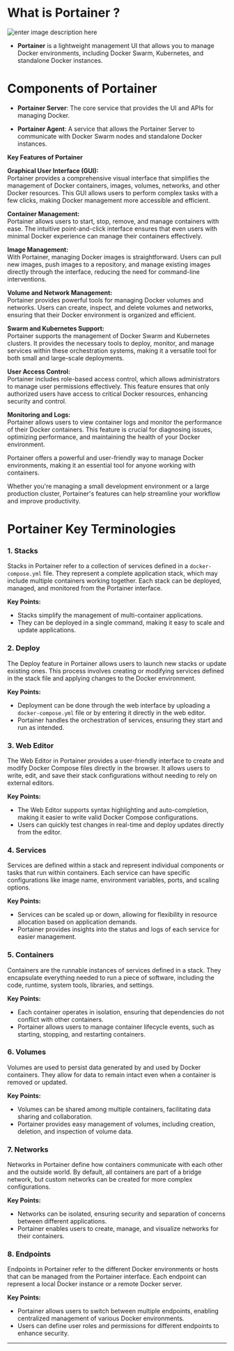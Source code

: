 # **What is Portainer ?**

![enter image description here](https://miro.medium.com/v2/resize:fit:500/0*oi7TujkZyDZvAeaj.png)
- **Portainer** is a lightweight management UI that allows you to manage Docker environments, including Docker Swarm, Kubernetes, and standalone Docker instances.


#  Components of Portainer

- **Portainer Server**: The core service that provides the UI and APIs for managing Docker.

- **Portainer Agent**: A service that allows the Portainer Server to communicate with Docker Swarm nodes and standalone Docker instances.

**Key Features of Portainer**  

**Graphical User Interface (GUI):**  
Portainer provides a comprehensive visual interface that simplifies the management of Docker containers, images, volumes, networks, and other Docker resources. This GUI allows users to perform complex tasks with a few clicks, making Docker management more accessible and efficient.

**Container Management:**  
Portainer allows users to start, stop, remove, and manage containers with ease. The intuitive point-and-click interface ensures that even users with minimal Docker experience can manage their containers effectively.

**Image Management:**  
With Portainer, managing Docker images is straightforward. Users can pull new images, push images to a repository, and manage existing images directly through the interface, reducing the need for command-line interventions.

**Volume and Network Management:**  
Portainer provides powerful tools for managing Docker volumes and networks. Users can create, inspect, and delete volumes and networks, ensuring that their Docker environment is organized and efficient.

**Swarm and Kubernetes Support:**  
Portainer supports the management of Docker Swarm and Kubernetes clusters. It provides the necessary tools to deploy, monitor, and manage services within these orchestration systems, making it a versatile tool for both small and large-scale deployments.

**User Access Control:**  
Portainer includes role-based access control, which allows administrators to manage user permissions effectively. This feature ensures that only authorized users have access to critical Docker resources, enhancing security and control.

**Monitoring and Logs:**  
Portainer allows users to view container logs and monitor the performance of their Docker containers. This feature is crucial for diagnosing issues, optimizing performance, and maintaining the health of your Docker environment.

Portainer offers a powerful and user-friendly way to manage Docker environments, making it an essential tool for anyone working with containers. 

Whether you're managing a small development environment or a large production cluster, Portainer's features can help streamline your workflow and improve productivity.

# Portainer Key Terminologies

### 1. **Stacks**
Stacks in Portainer refer to a collection of services defined in a `docker-compose.yml` file. They represent a complete application stack, which may include multiple containers working together. Each stack can be deployed, managed, and monitored from the Portainer interface. 

**Key Points:**
- Stacks simplify the management of multi-container applications.
- They can be deployed in a single command, making it easy to scale and update applications.

### 2. **Deploy**
The Deploy feature in Portainer allows users to launch new stacks or update existing ones. This process involves creating or modifying services defined in the stack file and applying changes to the Docker environment.

**Key Points:**
- Deployment can be done through the web interface by uploading a `docker-compose.yml` file or by entering it directly in the web editor.
- Portainer handles the orchestration of services, ensuring they start and run as intended.

### 3. **Web Editor**
The Web Editor in Portainer provides a user-friendly interface to create and modify Docker Compose files directly in the browser. It allows users to write, edit, and save their stack configurations without needing to rely on external editors.

**Key Points:**
- The Web Editor supports syntax highlighting and auto-completion, making it easier to write valid Docker Compose configurations.
- Users can quickly test changes in real-time and deploy updates directly from the editor.

### 4. **Services**
Services are defined within a stack and represent individual components or tasks that run within containers. Each service can have specific configurations like image name, environment variables, ports, and scaling options.

**Key Points:**
- Services can be scaled up or down, allowing for flexibility in resource allocation based on application demands.
- Portainer provides insights into the status and logs of each service for easier management.

### 5. **Containers**
Containers are the runnable instances of services defined in a stack. They encapsulate everything needed to run a piece of software, including the code, runtime, system tools, libraries, and settings.

**Key Points:**
- Each container operates in isolation, ensuring that dependencies do not conflict with other containers.
- Portainer allows users to manage container lifecycle events, such as starting, stopping, and restarting containers.

### 6. **Volumes**
Volumes are used to persist data generated by and used by Docker containers. They allow for data to remain intact even when a container is removed or updated.

**Key Points:**
- Volumes can be shared among multiple containers, facilitating data sharing and collaboration.
- Portainer provides easy management of volumes, including creation, deletion, and inspection of volume data.

### 7. **Networks**
Networks in Portainer define how containers communicate with each other and the outside world. By default, all containers are part of a bridge network, but custom networks can be created for more complex configurations.

**Key Points:**
- Networks can be isolated, ensuring security and separation of concerns between different applications.
- Portainer enables users to create, manage, and visualize networks for their containers.

### 8. **Endpoints**
Endpoints in Portainer refer to the different Docker environments or hosts that can be managed from the Portainer interface. Each endpoint can represent a local Docker instance or a remote Docker server.

**Key Points:**
- Portainer allows users to switch between multiple endpoints, enabling centralized management of various Docker environments.
- Users can define user roles and permissions for different endpoints to enhance security.

---

<!--stackedit_data:
eyJoaXN0b3J5IjpbLTI4MTE4Mzk1MCwtMTg1MDgyOTk1NCwtNj
g1OTYzMzk4LC05MTA4ODEwNTBdfQ==
-->